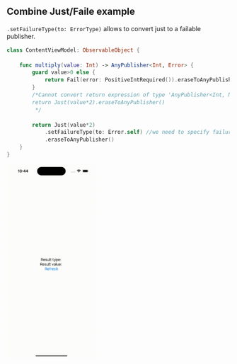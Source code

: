 ## Combine Just/Faile example

`.setFailureType(to: ErrorType)` allows to convert just to a failable publisher.

```swift
class ContentViewModel: ObservableObject {
    
    func multiply(value: Int) -> AnyPublisher<Int, Error> {
        guard value>0 else {
            return Fail(error: PositiveIntRequired()).eraseToAnyPublisher()
        }
        /*Cannot convert return expression of type 'AnyPublisher<Int, Never>' to return type 'AnyPublisher<Int, any Error>'
        return Just(value*2).eraseToAnyPublisher()
         */
        
        return Just(value*2)
            .setFailureType(to: Error.self) //we need to specify failure type
            .eraseToAnyPublisher()
    }
}
```

<img src="preview.gif" width="40%" >
